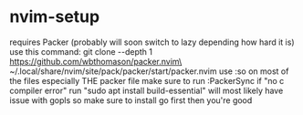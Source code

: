 # nvim-setup
requires Packer (probably will soon switch to lazy depending how hard it is)
    use this command: git clone --depth 1 https://github.com/wbthomason/packer.nvim\ ~/.local/share/nvim/site/pack/packer/start/packer.nvim
use :so on most of the files especially THE packer file
make sure to run :PackerSync
if "no c compiler error" run "sudo apt install build-essential"
will most likely have issue with gopls so make sure to install go first then you're good

